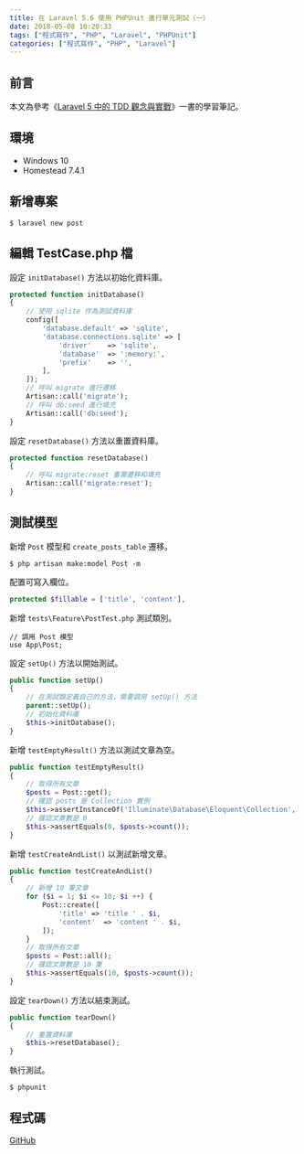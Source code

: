 ```yaml
---
title: 在 Laravel 5.6 使用 PHPUnit 進行單元測試（一）
date: 2018-05-08 10:20:33
tags: ["程式寫作", "PHP", "Laravel", "PHPUnit"]
categories: ["程式寫作", "PHP", "Laravel"]
---
```


## 前言
本文為參考《[Laravel 5 中的 TDD 觀念與實戰](https://jaceju-books.gitbooks.io/tdd-in-laravel-5)》一書的學習筆記。

## 環境
- Windows 10
- Homestead 7.4.1

## 新增專案
```
$ laravel new post
```

## 編輯 TestCase.php 檔

設定 `initDatabase()` 方法以初始化資料庫。
```PHP
protected function initDatabase()
{
    // 使用 sqlite 作為測試資料庫
    config([
        'database.default' => 'sqlite',
        'database.connections.sqlite' => [
            'driver'    => 'sqlite',
            'database'  => ':memory:',
            'prefix'    => '',
        ],
    ]);
    // 呼叫 migrate 進行遷移
    Artisan::call('migrate');
    // 呼叫 db:seed 進行填充
    Artisan::call('db:seed');
}
```
設定 `resetDatabase()` 方法以重置資料庫。
```PHP
protected function resetDatabase()
{
    // 呼叫 migrate:reset 重置遷移和填充
    Artisan::call('migrate:reset');
}
```

## 測試模型
新增 `Post` 模型和 `create_posts_table` 遷移。
```
$ php artisan make:model Post -m
```
配置可寫入欄位。
```PHP
protected $fillable = ['title', 'content'],
```
新增 `tests\Feature\PostTest.php` 測試類別。
```
// 調用 Post 模型
use App\Post;
```
設定 `setUp()` 方法以開始測試。
```PHP
public function setUp()
{
    // 在測試類定義自己的方法，需要調用 setUp() 方法
    parent::setUp();
    // 初始化資料庫
    $this->initDatabase();
}
```
新增 `testEmptyResult()` 方法以測試文章為空。
```PHP
public function testEmptyResult()
{
    // 取得所有文章
    $posts = Post::get();
    // 確認 posts 是 Collection 實例
    $this->assertInstanceOf('Illuminate\Database\Eloquent\Collection', $posts);
    // 確認文章數是 0
    $this->assertEquals(0, $posts->count());
}
```
新增 `testCreateAndList()` 以測試新增文章。

```PHP
public function testCreateAndList()
{
    // 新增 10 筆文章
    for ($i = 1; $i <= 10; $i ++) {
        Post::create([
            'title' => 'title ' . $i,
            'content'  => 'content ' . $i,
        ]);
    }
    // 取得所有文章
    $posts = Post::all();
    // 確認文章數是 10 筆
    $this->assertEquals(10, $posts->count());
}
```
設定 `tearDown()` 方法以結束測試。
```PHP
public function tearDown()
{
    // 重置資料庫
    $this->resetDatabase();
}
```
執行測試。
```
$ phpunit
```

## 程式碼
[GitHub](https://github.com/memochou1993/post)